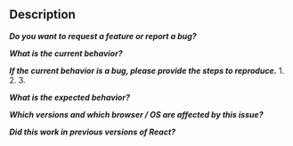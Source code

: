 ## Description
<!--
_Describe the problem or feature in addition to a link to the issues._
_Please use the preview button to see the output before submitting._
-->
_**Do you want to request a *feature* or report a *bug*?**_

_**What is the current behavior?**_

_**If the current behavior is a bug, please provide the steps to reproduce.**_
1.
2.
3.

_**What is the expected behavior?**_

_**Which versions and which browser / OS are affected by this issue?**_

_**Did this work in previous versions of React?**_
